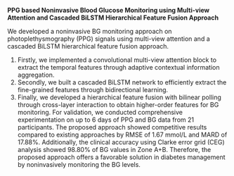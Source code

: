 **PPG based Noninvasive Blood Glucose Monitoring using Multi-view Attention and Cascaded BiLSTM Hierarchical Feature Fusion Approach**

We developed a noninvasive BG monitoring approach on photoplethysmography (PPG) signals using multi-view attention and a cascaded BiLSTM hierarchical feature fusion approach. 
1. Firstly, we implemented a convolutional multi-view attention block to extract the temporal features through adaptive contextual information aggregation. 
2. Secondly, we built a cascaded BiLSTM network to efficiently extract the fine-grained features through bidirectional learning. 
3. Finally, we developed a hierarchical feature fusion with bilinear polling through cross-layer interaction to obtain higher-order features for BG monitoring. 
For validation, we conducted comprehensive experimentation on up to 6 days of PPG and BG data from 21 participants. The proposed approach showed competitive results compared to existing approaches by RMSE of 1.67 mmol/L and MARD of 17.88%. Additionally, the clinical accuracy using Clarke error grid (CEG) analysis showed 98.80% of BG values in Zone A+B. Therefore, the proposed approach offers a favorable solution in diabetes management by noninvasively monitoring the BG levels.
